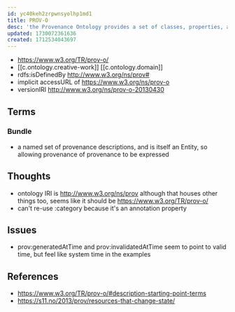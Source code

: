 ```yaml
---
id: yc40keh2zrpwnsyolhp1md1
title: PROV-O
desc: 'the Provenance Ontology provides a set of classes, properties, and restrictions that can be used to represent and interchange provenance information'
updated: 1730072361636
created: 1712534043697
---
```


- https://www.w3.org/TR/prov-o/
- [[c.ontology.creative-work]] [[c.ontology.domain]]
- rdfs:isDefinedBy http://www.w3.org/ns/prov# 
- implicit accessURL of https://www.w3.org/ns/prov-o
- versionIRI http://www.w3.org/ns/prov-o-20130430


## Terms

### Bundle

- a named set of provenance descriptions, and is itself an Entity, so allowing provenance of provenance to be expressed


## Thoughts

- ontology IRI is http://www.w3.org/ns/prov although that houses other things too, seems like it should be https://www.w3.org/TR/prov-o/
- can't re-use :category because it's an annotation property

## Issues

- prov:generatedAtTime and prov:invalidatedAtTime seem to point to valid time, but feel like system time in the examples 


## References

- https://www.w3.org/TR/prov-o/#description-starting-point-terms
- https://s11.no/2013/prov/resources-that-change-state/